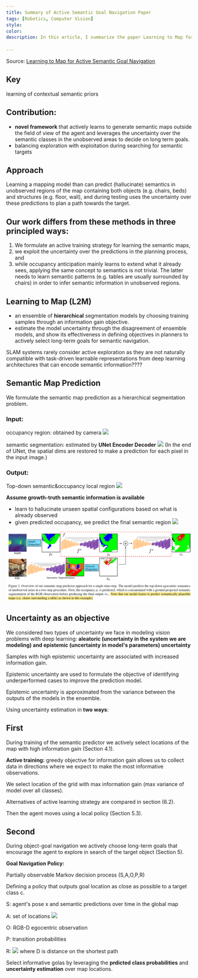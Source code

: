 ```yaml
---
title: Summary of Active Semantic Goal Navigation Paper
tags: [Robotics, Computer Vision]
style: 
color: 
description: In this article, I summarize the paper Learning to Map for Active Semantic Goal Navigation

---
```


Source: [Learning to Map for Active Semantic Goal Navigation](https://arxiv.org/pdf/2106.15648.pdf)

## Key

learning of contextual semantic priors

## Contribution:

- **novel framework** that actively learns to generate semantic maps outside the field of view of the agent and leverages the uncertainty over the semantic classes in the unobserved areas to decide on long term goals.
- balancing exploration with exploitation during searching for semantic targets

## Approach

Learning a mapping model than can predict (hallucinate) semantics in unobserved regions of the map containing both objects (e.g. chairs, beds) and structures (e.g. floor, wall), and during testing uses the uncertainty over these predictions to plan a path towards the target.

## Our work differs from these methods in three principled ways: 

1) We formulate an active training strategy for learning the semantic maps, 
1) we exploit the uncertainty over the predictions in the planning process, and 
1) while occupancy anticipation mainly learns to extend what it already sees, applying the same concept to semantics is not trivial. The latter needs to learn semantic patterns (e.g. tables are usually surrounded by chairs) in order to infer semantic information in unobserved regions.

## Learning to Map (L2M)

- an ensemble of **hierarchical** segmentation models by choosing training samples through an information gain objective.
- estimate the model uncertainty through the disagreement of ensemble models, and show its effectiveness in defining objectives in planners to actively select long-term goals for semantic navigation.

SLAM systems rarely consider active exploration as they are not naturally compatible with task-driven learnable representations from deep learning architectures that can encode semantic information????

## Semantic Map Prediction

We formulate the semantic map prediction as a hierarchical segmentation problem.

### Input:

occupancy region: obtained by camera <img src="https://latex.codecogs.com/gif.latex?p_t"/> 

semantic segmentation: estimated by **UNet Encoder Decoder** <img src="https://latex.codecogs.com/gif.latex?\hat{s_t}"/> (In the end of UNet, the spatial dims are restored to make a prediction for each pixel in the input image.)

### Output:

Top-down semantic&occupancy local region <img src="https://latex.codecogs.com/gif.latex?\hat{m_t}"/> 

**Assume growth-truth semantic information is available**

- learn to hallucinate unseen spatial configurations based on what is already observed
- given predicted occupancy, we predict the final semantic region <img src="https://latex.codecogs.com/gif.latex?\hat{m_t}"/>

<img src="https://raw.githubusercontent.com/Siming-He/siming-he.github.io/master/assets/post/2021-10-3-learning-map-for-active-semantic-goal-nav/learning-map-for-active-semantic-goal-nav.png" style="zoom:50%;" />

## Uncertainty as an objective

We considered two types of uncertainty we face in modeling vision problems with deep learning: **aleatoric (uncertainty in the system we are modeling) and epistemic (uncertainty in model's parameters) uncertainty**

Samples with high epistemic uncertainty are associated with increased information gain.

Epistemic uncertainty are used to formulate the objective of identifying underperformed cases to improve the prediction model.

Epistemic uncertainty is approximated from the variance between the outputs of the models in the ensemble.

Using uncertainty estimation in **two ways**:

## **First**

During training of the semantic predictor we actively select locations of the map with high information gain (Section 4.1). 

**Active training:** greedy objective for information gain allows us to collect data in directions where we expect to make the most informative observations.

We select location of the grid with max information gain (max variance of model over all classes).

Alternatives of active learning strategy are compared in section (6.2).

Then the agent moves using a local policy (Section 5.3).

## Second

During object-goal navigation we actively choose long-term goals that encourage the agent to explore in search of the target object (Section 5). 

**Goal Navigation Policy:** 

Partially observable Markov decision process (S,A,O,P,R)

Defining a policy that outputs goal location as close as possible to a target class c.

S: agent's pose x and semantic predictions over time in the global map

A: set of locations <img src="https://latex.codecogs.com/gif.latex?h\cdot w"/>

O: RGB-D egocentric observation

P: transition probabilities

R: <img src="https://latex.codecogs.com/gif.latex?R(s,a)=D(s,c)-D(s',c)"/> where D is distance on the shortest path

Select informative golas by leveraging the **prdicted class probabilities** and **uncertainty estimation** over map locations.
